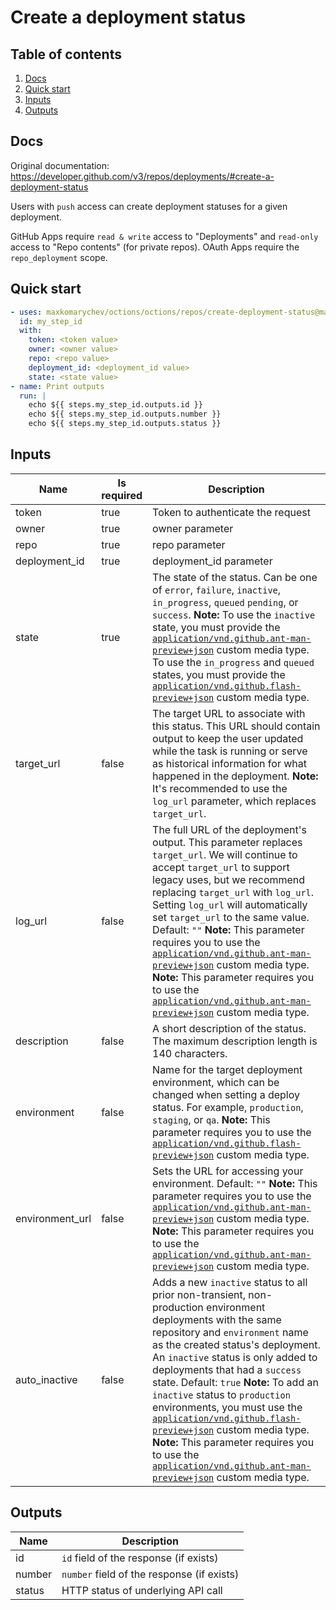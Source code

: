# Create a deployment status

## Table of contents

1. [Docs](#docs)
1. [Quick start](#quick-start)
1. [Inputs](#inputs)
1. [Outputs](#outputs)

<a name="quick-start" ></a>
## Docs

Original documentation: https://developer.github.com/v3/repos/deployments/#create-a-deployment-status

Users with `push` access can create deployment statuses for a given deployment.

GitHub Apps require `read & write` access to "Deployments" and `read-only` access to "Repo contents" (for private repos). OAuth Apps require the `repo_deployment` scope.


<a name="quick start" ></a>
## Quick start

```yaml
- uses: maxkomarychev/octions/octions/repos/create-deployment-status@master
  id: my_step_id
  with:
    token: <token value>
    owner: <owner value>
    repo: <repo value>
    deployment_id: <deployment_id value>
    state: <state value>
- name: Print outputs
  run: |
    echo ${{ steps.my_step_id.outputs.id }}
    echo ${{ steps.my_step_id.outputs.number }}
    echo ${{ steps.my_step_id.outputs.status }}
```


<a name="inputs" ></a>
## Inputs

| Name | Is required | Description |
|---|---|---|
|token|true|Token to authenticate the request
|owner|true|owner parameter
|repo|true|repo parameter
|deployment_id|true|deployment_id parameter
|state|true|The state of the status. Can be one of `error`, `failure`, `inactive`, `in_progress`, `queued` `pending`, or `success`. **Note:** To use the `inactive` state, you must provide the [`application/vnd.github.ant-man-preview+json`](https://developer.github.com/v3/previews/#enhanced-deployments) custom media type. To use the `in_progress` and `queued` states, you must provide the [`application/vnd.github.flash-preview+json`](https://developer.github.com/v3/previews/#deployment-statuses) custom media type.
|target_url|false|The target URL to associate with this status. This URL should contain output to keep the user updated while the task is running or serve as historical information for what happened in the deployment. **Note:** It's recommended to use the `log_url` parameter, which replaces `target_url`.
|log_url|false|The full URL of the deployment's output. This parameter replaces `target_url`. We will continue to accept `target_url` to support legacy uses, but we recommend replacing `target_url` with `log_url`. Setting `log_url` will automatically set `target_url` to the same value. Default: `""`   **Note:** This parameter requires you to use the [`application/vnd.github.ant-man-preview+json`](https://developer.github.com/v3/previews/#enhanced-deployments) custom media type. **Note:** This parameter requires you to use the [`application/vnd.github.ant-man-preview+json`](https://developer.github.com/v3/previews/#enhanced-deployments) custom media type.
|description|false|A short description of the status. The maximum description length is 140 characters.
|environment|false|Name for the target deployment environment, which can be changed when setting a deploy status. For example, `production`, `staging`, or `qa`. **Note:** This parameter requires you to use the [`application/vnd.github.flash-preview+json`](https://developer.github.com/v3/previews/#deployment-statuses) custom media type.
|environment_url|false|Sets the URL for accessing your environment. Default: `""`   **Note:** This parameter requires you to use the [`application/vnd.github.ant-man-preview+json`](https://developer.github.com/v3/previews/#enhanced-deployments) custom media type. **Note:** This parameter requires you to use the [`application/vnd.github.ant-man-preview+json`](https://developer.github.com/v3/previews/#enhanced-deployments) custom media type.
|auto_inactive|false|Adds a new `inactive` status to all prior non-transient, non-production environment deployments with the same repository and `environment` name as the created status's deployment. An `inactive` status is only added to deployments that had a `success` state. Default: `true`   **Note:** To add an `inactive` status to `production` environments, you must use the [`application/vnd.github.flash-preview+json`](https://developer.github.com/v3/previews/#deployment-statuses) custom media type.   **Note:** This parameter requires you to use the [`application/vnd.github.ant-man-preview+json`](https://developer.github.com/v3/previews/#enhanced-deployments) custom media type.

<a name="outputs" ></a>
## Outputs

| Name | Description |
|---|---|
|id|`id` field of the response (if exists)|
|number|`number` field of the response (if exists)|
|status|HTTP status of underlying API call|

